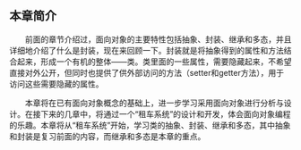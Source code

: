 
## 本章简介
&emsp;&emsp;前面的章节介绍过，面向对象的主要特性包括抽象、封装、继承和多态，并且详细地介绍了什么是封装，现在来回顾一下。封装就是将抽象得到的属性和方法结合起来，形成一个有机的整体——类。类里面的一些属性，需要隐藏起来，不希望直接对外公开，但同时也提供了供外部访问的方法（setter和getter方法），用于访问这些需要隐藏的属性。

&emsp;&emsp;本章将在已有面向对象概念的基础上，进一步学习采用面向对象进行分析与设计。在接下来的几章中，将通过一个“租车系统”的设计和开发，体会面向对象编程的乐趣。本章将从“租车系统”开始，学习类的抽象、封装、继承和多态，其中抽象和封装是复习前面的内容，而继承和多态是本章的重点。
